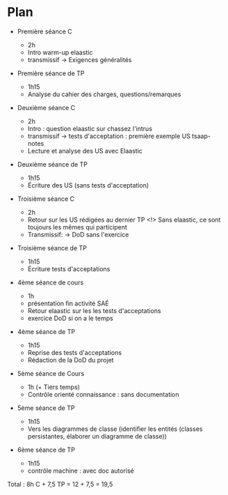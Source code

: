 # Plan 

- Première séance C
  - 2h
  - Intro warm-up elaastic
  - transmissif -> Exigences généralités

- Première séance de TP
  - 1h15
  - Analyse du cahier des charges, questions/remarques

- Deuxième séance C
  - 2h
  - Intro : question elaastic sur chassez l'intrus
  - transmissif -> tests d'acceptation : première exemple US tsaap-notes
  - Lecture et analyse des US avec Elaastic 

- Deuxième séance de TP
  - 1h15
  - Écriture des US (sans tests d'acceptation)



- Troisième séance C
  - 2h
  - Retour sur les US rédigées au dernier TP <!> Sans elaastic, ce sont toujours les mêmes qui participent
  - Transmissif:  -> DoD sans l'exercice

- Troisième séance de TP
  - 1h15
  - Écriture tests d'acceptations

<!-- Fin réalisé -->

- 4ème séance de cours
  - 1h 
  - présentation fin activité SAÉ 
  - Retour elaastic sur les les tests d'acceptations
  - exercice DoD si on a le temps


- 4ème séance de TP
  - 1h15
  - Reprise des tests d'acceptations
  - Rédaction de la DoD du projet

- 5ème séance de Cours
  - 1h (+ Tiers temps)
  - Contrôle orienté connaissance : sans documentation

- 5ème séance de TP
  - 1h15
  - Vers les diagrammes de classe (identifier les entités (classes persistantes, élaborer un diagramme de classe))

- 6ème séance de TP
  - 1h15
  - contrôle machine : avec doc autorisé



Total : 8h C + 7,5 TP = 12 + 7,5 = 19,5
